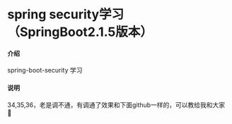 # spring security学习（SpringBoot2.1.5版本）

#### 介绍
spring-boot-security 学习


#### 说明

34,35,36，老是调不通，有调通了效果和下面github一样的，可以教给我和大家 :pray: 